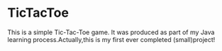 # TicTacToe
This is a simple Tic-Tac-Toe game. It was produced as part of my Java learning process.Actually,this is my first ever completed (small)project!
